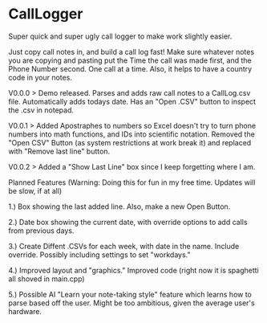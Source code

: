 # CallLogger
Super quick and super ugly call logger to make work slightly easier.

Just copy call notes in, and build a call log fast! 
Make sure whatever notes you are copying and pasting put the Time the call was made first, and the Phone Number second. 
One call at a time. Also, it helps to have a country code in your notes. 

V0.0.0 > Demo released. Parses and adds raw call notes to a CallLog.csv file. Automatically adds todays date. Has an "Open .CSV" button to inspect the .csv in notepad. 

V0.0.1 > Added Apostraphes to numbers so Excel doesn't try to turn phone numbers into math functions, and IDs into scientific notation. 
Removed the "Open CSV" Button (as system restrictions at work break it) and replaced with "Remove last line" button. 

V0.0.2 > Added a "Show Last Line" box since I keep forgetting where I am. 

Planned Features (Warning: Doing this for fun in my free time. Updates will be slow, if at all)

1.) Box showing the last added line. <Done> Also, make a new Open Button. <Next>

2.) Date box showing the current date, with override options to add calls from previous days.

3.) Create Diffent .CSVs for each week, with date in the name. Include override. Possibly including settings to set "workdays."

4.) Improved layout and "graphics." Improved code (right now it is spaghetti all shoved in main.cpp)

5.) Possible AI "Learn your note-taking style" feature which learns how to parse based off the user. 
Might be too ambitious, given the average user's hardware.

